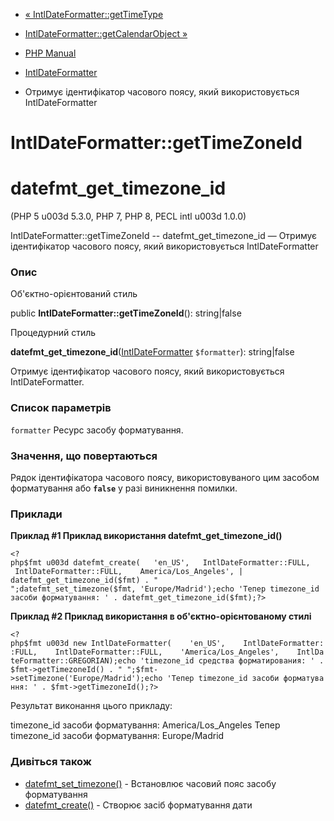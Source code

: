 - [«
IntlDateFormatter::getTimeType](intldateformatter.gettimetype.md)
- [IntlDateFormatter::getCalendarObject
»](intldateformatter.getcalendarobject.md)

- [PHP Manual](index.md)
- [IntlDateFormatter](class.intldateformatter.md)
- Отримує ідентифікатор часового поясу, який використовується
IntlDateFormatter

# IntlDateFormatter::getTimeZoneId

# datefmt_get_timezone_id

(PHP 5 u003d 5.3.0, PHP 7, PHP 8, PECL intl u003d 1.0.0)

IntlDateFormatter::getTimeZoneId -- datefmt_get_timezone_id — Отримує
ідентифікатор часового поясу, який використовується IntlDateFormatter

### Опис

Об'єктно-орієнтований стиль

public **IntlDateFormatter::getTimeZoneId**(): string\|false

Процедурний стиль

**datefmt_get_timezone_id**([IntlDateFormatter](class.intldateformatter.md)
`$formatter`): string\|false

Отримує ідентифікатор часового поясу, який використовується IntlDateFormatter.

### Список параметрів

`formatter`
Ресурс засобу форматування.

### Значення, що повертаються

Рядок ідентифікатора часового поясу, використовуваного цим засобом
форматування або **`false`** у разі виникнення помилки.

### Приклади

**Приклад #1 Приклад використання **datefmt_get_timezone_id()****

`<?php$fmt u003d datefmt_create(   'en_US',   IntlDateFormatter::FULL,    IntlDateFormatter::FULL,    America/Los_Angeles', | datefmt_get_timezone_id($fmt) . "
";datefmt_set_timezone($fmt, 'Europe/Madrid');echo 'Тепер timezone_id засоби форматування: ' . datefmt_get_timezone_id($fmt);?> `

**Приклад #2 Приклад використання в об'єктно-орієнтованому стилі**

` <?php$fmt u003d new IntlDateFormatter(    'en_US',    IntlDateFormatter::FULL,    IntlDateFormatter::FULL,    'America/Los_Angeles',    IntlDateFormatter::GREGORIAN);echo 'timezone_id средства форматирования: ' . $fmt->getTimezoneId() . "
";$fmt->setTimezone('Europe/Madrid');echo 'Тепер timezone_id засоби форматування: ' . $fmt->getTimezoneId();?> `

Результат виконання цього прикладу:

timezone_id засоби форматування: America/Los_Angeles
Тепер timezone_id засоби форматування: Europe/Madrid

### Дивіться також

- [datefmt_set_timezone()](intldateformatter.settimezone.md) -
Встановлює часовий пояс засобу форматування
- [datefmt_create()](intldateformatter.create.md) - Створює засіб
форматування дати

